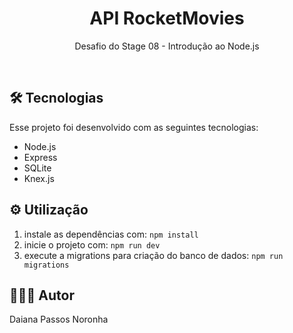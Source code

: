 <h1 align="center">API RocketMovies</h1>

<p align="center">
Desafio do Stage 08 - Introdução ao Node.js<br/>
</p>

<br>

## 🛠 Tecnologias

Esse projeto foi desenvolvido com as seguintes tecnologias:

- Node.js
- Express
- SQLite
- Knex.js


## ⚙️ Utilização

1. instale as dependências com: ``` npm install ```
2. inicie o projeto com: ``` npm run dev ```
3. execute a migrations para criação do banco de dados: ``` npm run migrations ```


## 🙋🏻‍♂️ Autor

Daiana Passos Noronha
